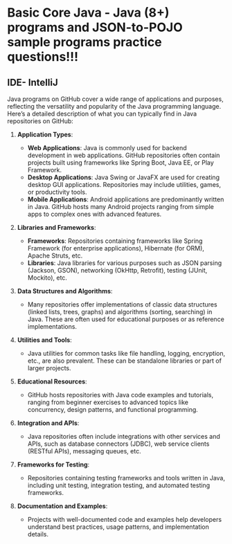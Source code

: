 # Basic Core Java - Java (8+) programs and JSON-to-POJO sample programs practice questions!!!

## IDE- IntelliJ 

Java programs on GitHub cover a wide range of applications and purposes, reflecting the versatility and popularity of the Java programming language. Here’s a detailed description of what you can typically find in Java repositories on GitHub:

1. **Application Types**:
   - **Web Applications**: Java is commonly used for backend development in web applications. GitHub repositories often contain projects built using frameworks like Spring Boot, Java EE, or Play Framework.
   - **Desktop Applications**: Java Swing or JavaFX are used for creating desktop GUI applications. Repositories may include utilities, games, or productivity tools.
   - **Mobile Applications**: Android applications are predominantly written in Java. GitHub hosts many Android projects ranging from simple apps to complex ones with advanced features.

2. **Libraries and Frameworks**:
   - **Frameworks**: Repositories containing frameworks like Spring Framework (for enterprise applications), Hibernate (for ORM), Apache Struts, etc.
   - **Libraries**: Java libraries for various purposes such as JSON parsing (Jackson, GSON), networking (OkHttp, Retrofit), testing (JUnit, Mockito), etc.

3. **Data Structures and Algorithms**:
   - Many repositories offer implementations of classic data structures (linked lists, trees, graphs) and algorithms (sorting, searching) in Java. These are often used for educational purposes or as reference implementations.

4. **Utilities and Tools**:
   - Java utilities for common tasks like file handling, logging, encryption, etc., are also prevalent. These can be standalone libraries or part of larger projects.

5. **Educational Resources**:
   - GitHub hosts repositories with Java code examples and tutorials, ranging from beginner exercises to advanced topics like concurrency, design patterns, and functional programming.

6. **Integration and APIs**:
   - Java repositories often include integrations with other services and APIs, such as database connectors (JDBC), web service clients (RESTful APIs), messaging queues, etc.

7. **Frameworks for Testing**:
   - Repositories containing testing frameworks and tools written in Java, including unit testing, integration testing, and automated testing frameworks.

8. **Documentation and Examples**:
   - Projects with well-documented code and examples help developers understand best practices, usage patterns, and implementation details.
